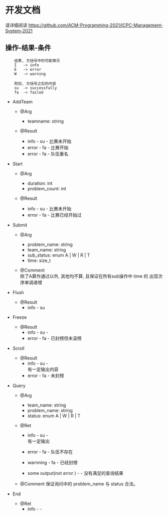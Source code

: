 # 开发文档

请详细阅读 https://github.com/ACM-Programming-2021/ICPC-Management-System-2021   

## 操作-结果-条件   
 
~~~
    结果, 方括号中的可能情况  
    I   -> info
    E   -> error   
    W   -> warning  

    附加, 方括号之后的内容  
    su  -> successfully 
    fa  -> failed 
~~~

- AddTeam  
    - @Arg  
        - teamname: string
    
    - @Result 
        - info - su - 比赛未开始    
        - error - fa - 比赛开始 
        - error - fa - 队伍重名     

- Start  
    - @Arg  
        - duration: int  
        - problem_count: int  
    
    - @Result  
        - info - su - 比赛未开始  
        - error - fa - 比赛已经开始过    

- Submit   
    - @Arg  
        - problem_name: string  
        - team_name: string     
        - sub_status: enum A | W | R | T   
        - time: size_t 

    - @Comment   
    除了A算作通过以外, 其他均不算, 且保证在所有sub操作中 time 的 出现次序单调递增   

- Flush  
    - @Result  
        - info - su  
    
- Freeze  
    - @Result  
        - info - su - 
        - error - fa - 已封榜但未滚榜   
    
- Scroll  
    - @Result  
        - info - su -   
        有一定输出内容      
        - error - fa - 未封榜   

- Query  
    - @Arg  
        - team_name: string 
        - problem_name: string  
        - status: enum A | W | R | T     
    - @Ret  
        - info - su -   
        有一定输出  
        - error - fa - 队伍不存在  

        - warnning - fa - 已经封榜 

        - some output(not error ) - - 没有满足的查询结果   

    - @Comment
      保证询问中的 problem_name 与 status 合法。


- End  
    - @Ret  
        - info - -    


